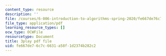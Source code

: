 ```yaml
---
content_type: resource
description: ''
file: /courses/6-006-introduction-to-algorithms-spring-2020/fe667de76c7c6631a58f1d2374b282c2_wEKFGdo4Sck.pdf
file_type: application/pdf
learning_resource_types: []
ocw_type: OCWFile
resourcetype: Document
title: 3play pdf file
uid: fe667de7-6c7c-6631-a58f-1d2374b282c2
---
```

